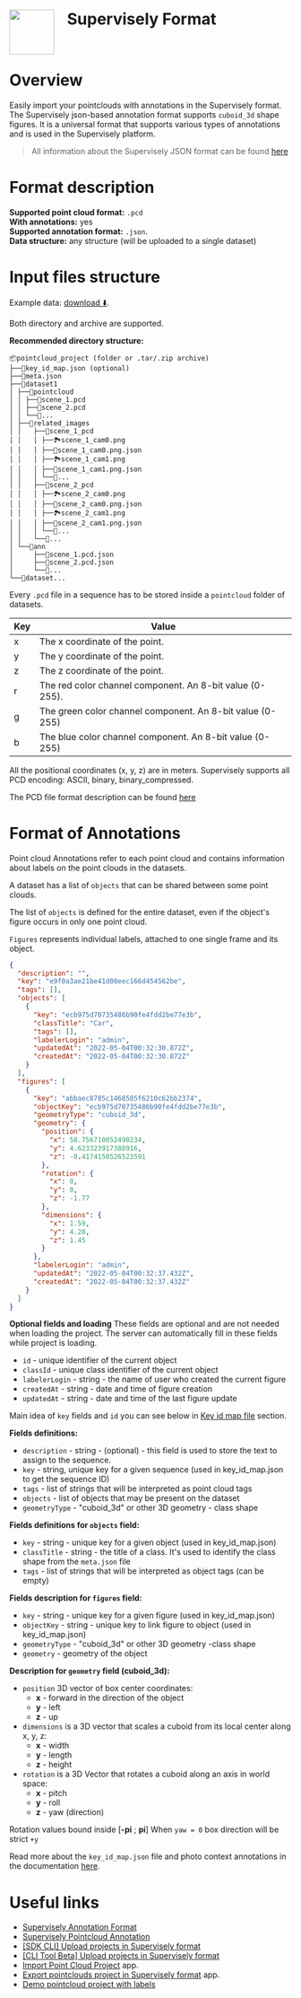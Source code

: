 <h1 align="left" style="border-bottom: 0"> <img align="left" src="https://github.com/supervisely-ecosystem/import-wizard-docs/releases/download/v0.0.1/sly_logo.png" width="80" style="padding-right: 20px;"> Supervisely Format </h1>

<br>

# Overview

Easily import your pointclouds with annotations in the Supervisely format. The Supervisely json-based annotation format supports `cuboid_3d` shape figures. It is a universal format that supports various types of annotations and is used in the Supervisely platform.

> All information about the Supervisely JSON format can be found [here](https://docs.supervise.ly/data-organization/00_ann_format_navi)

# Format description

**Supported point cloud format:** `.pcd`<br>
**With annotations:** yes<br>
**Supported annotation format:** `.json`.<br>
**Data structure:** any structure (will be uploaded to a single dataset)<br>

# Input files structure

Example data: [download ⬇️](https://github.com/supervisely-ecosystem/demo-pointcloud-project-annotated/releases/download/v0.0.1/demo_pointcloud_project_annotated.zip).

Both directory and archive are supported.

**Recommended directory structure:**

```
📦pointcloud_project (folder or .tar/.zip archive)
├──📄key_id_map.json (optional)
├──📄meta.json
├──📂dataset1
│ ├──📂pointcloud
│ │ ├──📄scene_1.pcd
│ │ ├──📄scene_2.pcd
│ │ └──📄...
│ ├──📂related_images
│ │   ├──📂scene_1_pcd
│ │   │ ├──🏞️scene_1_cam0.png
│ │   │ ├──📄scene_1_cam0.png.json
│ │   │ ├──🏞️scene_1_cam1.png
│ │   │ ├──📄scene_1_cam1.png.json
│ │   │ └──📄...
│ │   ├──📂scene_2_pcd
│ │   │ ├──🏞️scene_2_cam0.png
│ │   │ ├──📄scene_2_cam0.png.json
│ │   │ ├──🏞️scene_2_cam1.png
│ │   │ ├──📄scene_2_cam1.png.json
│ │   │ └──📄...
│ │   └──📂...
│ └──📂ann
│     ├──📄scene_1.pcd.json
│     ├──📄scene_2.pcd.json
│     └──📄...
└──📂dataset...
```

Every `.pcd` file in a sequence has to be stored inside a `pointcloud` folder of datasets.

| Key | Value                                                     |
| --- | --------------------------------------------------------- |
| x   | The x coordinate of the point.                            |
| y   | The y coordinate of the point.                            |
| z   | The z coordinate of the point.                            |
| r   | The red color channel component. An 8-bit value (0-255).  |
| g   | The green color channel component. An 8-bit value (0-255) |
| b   | The blue color channel component. An 8-bit value (0-255)  |

All the positional coordinates (x, y, z) are in meters. Supervisely supports all PCD encoding: ASCII, binary, binary_compressed.

The PCD file format description can be found [here](https://pointclouds.org/documentation/tutorials/pcd_file_format.html)

# Format of Annotations

Point cloud Annotations refer to each point cloud and contains information about labels on the point clouds in the datasets.

A dataset has a list of `objects` that can be shared between some point clouds.

The list of `objects` is defined for the entire dataset, even if the object's figure occurs in only one point cloud.

`Figures` represents individual labels, attached to one single frame and its object.

```json
{
  "description": "",
  "key": "e9f0a3ae21be41d08eec166d454562be",
  "tags": [],
  "objects": [
    {
      "key": "ecb975d70735486b90fe4fdd2be77e3b",
      "classTitle": "Car",
      "tags": [],
      "labelerLogin": "admin",
      "updatedAt": "2022-05-04T00:32:30.872Z",
      "createdAt": "2022-05-04T00:32:30.872Z"
    }
  ],
  "figures": [
    {
      "key": "abbaec8785c1468585f6210c62bb2374",
      "objectKey": "ecb975d70735486b90fe4fdd2be77e3b",
      "geometryType": "cuboid_3d",
      "geometry": {
        "position": {
          "x": 58.756710052490234,
          "y": 4.623323917388916,
          "z": -0.4174150526523591
        },
        "rotation": {
          "x": 0,
          "y": 0,
          "z": -1.77
        },
        "dimensions": {
          "x": 1.59,
          "y": 4.28,
          "z": 1.45
        }
      },
      "labelerLogin": "admin",
      "updatedAt": "2022-05-04T00:32:37.432Z",
      "createdAt": "2022-05-04T00:32:37.432Z"
    }
  ]
}
```

**Optional fields and loading** These fields are optional and are not needed when loading the project. The server can automatically fill in these fields while project is loading.

- `id` - unique identifier of the current object
- `classId` - unique class identifier of the current object
- `labelerLogin` - string - the name of user who created the current figure
- `createdAt` - string - date and time of figure creation
- `updatedAt` - string - date and time of the last figure update

Main idea of `key` fields and `id` you can see below in [Key id map file](point-clouds.md#key-id-map-file) section.

**Fields definitions:**

- `description` - string - (optional) - this field is used to store the text to assign to the sequence.
- `key` - string, unique key for a given sequence (used in key_id_map.json to get the sequence ID)
- `tags` - list of strings that will be interpreted as point cloud tags
- `objects` - list of objects that may be present on the dataset
- `geometryType` - "cuboid_3d" or other 3D geometry - class shape

**Fields definitions for `objects` field:**

- `key` - string - unique key for a given object (used in key_id_map.json)
- `classTitle` - string - the title of a class. It's used to identify the class shape from the `meta.json` file
- `tags` - list of strings that will be interpreted as object tags (can be empty)

**Fields description for `figures` field:**

- `key` - string - unique key for a given figure (used in key_id_map.json)
- `objectKey` - string - unique key to link figure to object (used in key_id_map.json)
- `geometryType` - "cuboid_3d" or other 3D geometry -class shape
- `geometry` - geometry of the object

**Description for `geometry` field (cuboid_3d):**

- `position` 3D vector of box center coordinates:
  - **x** - forward in the direction of the object
  - **y** - left
  - **z** - up
- `dimensions` is a 3D vector that scales a cuboid from its local center along x, y, z:
  - **x** - width
  - **y** - length
  - **z** - height
- `rotation` is a 3D Vector that rotates a cuboid along an axis in world space:
  - **x** - pitch
  - **y** - roll
  - **z** - yaw (direction)

Rotation values bound inside \[**-pi** ; **pi**] When `yaw = 0` box direction will be strict `+y`

Read more about the `key_id_map.json` file and photo context annotations in the documentation [here](https://developer.supervisely.com/getting-started/supervisely-annotation-format/point-clouds#key-id-map-file).

# Useful links

- [Supervisely Annotation Format](https://docs.supervisely.com/customization-and-integration/00_ann_format_navi)
- [Supervisely Pointcloud Annotation](https://developer.supervisely.com/getting-started/supervisely-annotation-format/point-clouds)
- [[SDK CLI] Upload projects in Supervisely format](https://developer.supervisely.com/getting-started/command-line-interface/sdk-cli#upload-a-project)
- [[CLI Tool Beta] Upload projects in Supervisely format](https://developer.supervisely.com/getting-started/command-line-interface/cli-tool/workflow-automation#upload-projects-in-supervisely-format)
- [Import Point Cloud Project](https://ecosystem.supervise.ly/apps/import-pointcloud-project) app.
- [Export pointclouds project in Supervisely format](https://ecosystem.supervise.ly/apps/export-pointclouds-project-in-supervisely-format) app.
- [Demo pointcloud project with labels](https://ecosystem.supervise.ly/projects/demo-pointcloud-project-annotated)

